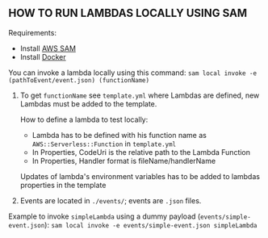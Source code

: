 ## HOW TO RUN LAMBDAS LOCALLY USING SAM

Requirements:
- Install [AWS SAM](https://docs.aws.amazon.com/serverless-application-model/latest/developerguide/serverless-sam-cli-install.html)
- Install [Docker](https://docs.docker.com/get-docker/)

You can invoke a lambda locally using this command:
    `sam local invoke -e (pathToEvent/event.json) (functionName)`

1. To get `functionName` see `template.yml` where Lambdas are defined, new Lambdas must be added to the template.

    How to define a lambda to test locally: 
    - Lambda has to be defined with his function name as `AWS::Serverless::Function` in `template.yml`
    - In Properties, CodeUri is the relative path to the Lambda Function
    - In Properties, Handler format is fileName/handlerName

    Updates of lambda's environment variables has to be added to lambdas properties in the template

2. Events are located in `./events/`; events are `.json` files.

Example to invoke `simpleLambda` using a dummy payload (`events/simple-event.json`):
    `sam local invoke -e events/simple-event.json simpleLambda`
